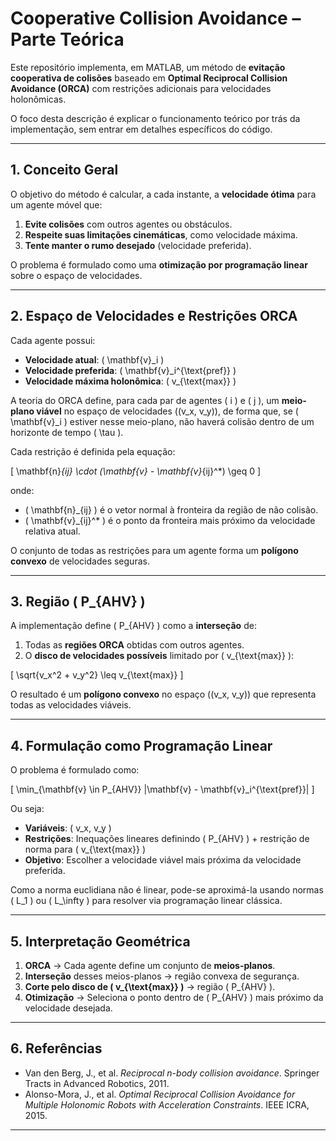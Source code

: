 # Cooperative Collision Avoidance – Parte Teórica

Este repositório implementa, em MATLAB, um método de **evitação cooperativa de colisões** baseado em **Optimal Reciprocal Collision Avoidance (ORCA)** com restrições adicionais para velocidades holonômicas.

O foco desta descrição é explicar o funcionamento teórico por trás da implementação, sem entrar em detalhes específicos do código.

---

## 1. Conceito Geral

O objetivo do método é calcular, a cada instante, a **velocidade ótima** para um agente móvel que:

1. **Evite colisões** com outros agentes ou obstáculos.
2. **Respeite suas limitações cinemáticas**, como velocidade máxima.
3. **Tente manter o rumo desejado** (velocidade preferida).

O problema é formulado como uma **otimização por programação linear** sobre o espaço de velocidades.

---

## 2. Espaço de Velocidades e Restrições ORCA

Cada agente possui:

- **Velocidade atual**: \( \mathbf{v}_i \)  
- **Velocidade preferida**: \( \mathbf{v}_i^{\text{pref}} \)  
- **Velocidade máxima holonômica**: \( v_{\text{max}} \)  

A teoria do ORCA define, para cada par de agentes \( i \) e \( j \), um **meio-plano viável** no espaço de velocidades \((v_x, v_y)\), de forma que, se \( \mathbf{v}_i \) estiver nesse meio-plano, não haverá colisão dentro de um horizonte de tempo \( \tau \).

Cada restrição é definida pela equação:

\[
\mathbf{n}_{ij} \cdot (\mathbf{v} - \mathbf{v}_{ij}^*) \geq 0
\]

onde:
- \( \mathbf{n}_{ij} \) é o vetor normal à fronteira da região de não colisão.
- \( \mathbf{v}_{ij}^* \) é o ponto da fronteira mais próximo da velocidade relativa atual.

O conjunto de todas as restrições para um agente forma um **polígono convexo** de velocidades seguras.

---

## 3. Região \( P_{AHV} \)

A implementação define \( P_{AHV} \) como a **interseção** de:

1. Todas as **regiões ORCA** obtidas com outros agentes.
2. O **disco de velocidades possíveis** limitado por \( v_{\text{max}} \):

\[
\sqrt{v_x^2 + v_y^2} \leq v_{\text{max}}
\]

O resultado é um **polígono convexo** no espaço \((v_x, v_y)\) que representa todas as velocidades viáveis.

---

## 4. Formulação como Programação Linear

O problema é formulado como:

\[
\min_{\mathbf{v} \in P_{AHV}} \|\mathbf{v} - \mathbf{v}_i^{\text{pref}}\|
\]

Ou seja:
- **Variáveis**: \( v_x, v_y \)
- **Restrições**: Inequações lineares definindo \( P_{AHV} \) + restrição de norma para \( v_{\text{max}} \)
- **Objetivo**: Escolher a velocidade viável mais próxima da velocidade preferida.

Como a norma euclidiana não é linear, pode-se aproximá-la usando normas \( L_1 \) ou \( L_\infty \) para resolver via programação linear clássica.

---

## 5. Interpretação Geométrica

1. **ORCA** → Cada agente define um conjunto de **meios-planos**.
2. **Interseção** desses meios-planos → região convexa de segurança.
3. **Corte pelo disco de \( v_{\text{max}} \)** → região \( P_{AHV} \).
4. **Otimização** → Seleciona o ponto dentro de \( P_{AHV} \) mais próximo da velocidade desejada.

---

## 6. Referências

- Van den Berg, J., et al. *Reciprocal n-body collision avoidance*. Springer Tracts in Advanced Robotics, 2011.
- Alonso-Mora, J., et al. *Optimal Reciprocal Collision Avoidance for Multiple Holonomic Robots with Acceleration Constraints*. IEEE ICRA, 2015.

---

